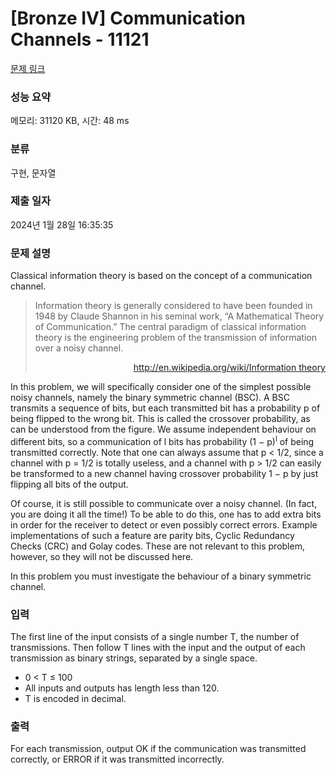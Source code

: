# [Bronze IV] Communication Channels - 11121 

[문제 링크](https://www.acmicpc.net/problem/11121) 

### 성능 요약

메모리: 31120 KB, 시간: 48 ms

### 분류

구현, 문자열

### 제출 일자

2024년 1월 28일 16:35:35

### 문제 설명

<p>Classical information theory is based on the concept of a communication channel.</p>

<blockquote>
<p>Information theory is generally considered to have been founded in 1948 by Claude Shannon in his seminal work, “A Mathematical Theory of Communication.” The central paradigm of classical information theory is the engineering problem of the transmission of information over a noisy channel.</p>

<p style="text-align:right"><a href="http://en.wikipedia.org/wiki/Information theory">http://en.wikipedia.org/wiki/Information theory</a></p>
</blockquote>

<p>In this problem, we will specifically consider one of the simplest possible noisy channels, namely the binary symmetric channel (BSC). A BSC transmits a sequence of bits, but each transmitted bit has a probability p of being flipped to the wrong bit. This is called the crossover probability, as can be understood from the figure. We assume independent behaviour on different bits, so a communication of l bits has probability (1 − p)<sup>l</sup> of being transmitted correctly. Note that one can always assume that p < 1/2, since a channel with p = 1/2 is totally useless, and a channel with p > 1/2 can easily be transformed to a new channel having crossover probability 1 − p by just flipping all bits of the output.</p>

<p>Of course, it is still possible to communicate over a noisy channel. (In fact, you are doing it all the time!) To be able to do this, one has to add extra bits in order for the receiver to detect or even possibly correct errors. Example implementations of such a feature are parity bits, Cyclic Redundancy Checks (CRC) and Golay codes. These are not relevant to this problem, however, so they will not be discussed here.</p>

<p>In this problem you must investigate the behaviour of a binary symmetric channel.</p>

### 입력 

 <p>The first line of the input consists of a single number T, the number of transmissions. Then follow T lines with the input and the output of each transmission as binary strings, separated by a single space.</p>

<ul>
	<li>0 < T ≤ 100</li>
	<li>All inputs and outputs has length less than 120.</li>
	<li>T is encoded in decimal.</li>
</ul>

### 출력 

 <p>For each transmission, output OK if the communication was transmitted correctly, or ERROR if it was transmitted incorrectly.</p>

